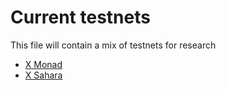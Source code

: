 # Current testnets

This file will contain a mix of testnets for research

- [X Monad](https://x.com/monad_xyz)
- [X Sahara](https://x.com/SaharaLabsAI)
